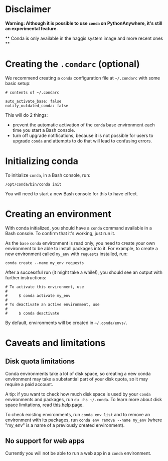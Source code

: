<!--
.. title: Conda
.. slug: conda
.. date: 2022-10-06 01:35:28 UTC+01:00
.. tags:
.. category:
.. link:
.. description:
.. type: text
-->

# Disclaimer

**Warning: Although it is possible to use `conda` on PythonAnywhere, it's still
an experimental feature.**

** Conda is only available in the haggis system image and more recent ones **


# Creating the `.condarc` (optional)

We recommend creating a `conda` configuration file at `~/.condarc` with some
basic setup:

```
# contents of ~/.condarc

auto_activate_base: false
notify_outdated_conda: false
```

This will do 2 things:

  * prevent the automatic activation of the `conda` base environment each time
    you start a Bash console.
  * turn off upgrade notifications, because it is not possible for users
    to upgrade `conda` and attempts to do that will lead to confusing errors.


# Initializing conda

To initialize `conda`, in a Bash console, run:

```
/opt/conda/bin/conda init
```

You will need to start a new Bash console for this to have effect.


# Creating an environment

With conda initialized, you should have a `conda` command available in a Bash
console.  To confirm that it's working, just run it.

As the `base` `conda` environment is read only, you need to create your own
environment to be able to install packages into it.  For example, to create a new
environment called `my_env` with `requests` installed, run:

```
conda create --name my_env requests
```

After a successful run (it might take a while!), you should see an output with
further instructions:

```
# To activate this environment, use
#
#     $ conda activate my_env
#
# To deactivate an active environment, use
#
#     $ conda deactivate
```

By default, environments will be created in `~/.conda/envs/`.


# Caveats and limitations

## Disk quota limitations

Conda environments take a lot of disk space, so creating a new conda environment 
may take a substantial part of your disk quota, so it may require a paid account.

A tip: if you want to check how much disk space is used by your `conda`
environments and packages, run `du -hs ~/.conda`.  To learn more about disk
space limitations, read [this help page](/pages/DiskQuota).

To check existing environments, run `conda env list` and to remove an
environment with its packages, run `conda env remove --name my_env` (where
"my_env" is a name of a previously created environment).

## No support for web apps

Currently you will not be able to run a web app in a `conda` environment.
